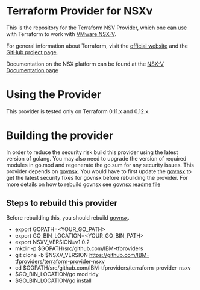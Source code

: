 # Terraform Provider for NSXv

This is the repository for the Terraform NSV Provider, which one can use with
Terraform to work with [VMware NSX-V](https://www.vmware.com/products/nsx.html).

For general information about Terraform, visit the [official
website](https://terraform.io/) and the [GitHub project page](tf-github).

Documentation on the NSX platform can be found at the [NSX-V Documentation page](https://docs.vmware.com/en/VMware-NSX-Data-Center-for-vSphere/index.html)

# Using the Provider

This provider is tested only on Terraform 0.11.x and 0.12.x. 

# Building the provider

In order to reduce the security risk build this provider using the latest version of golang. 
You may also need to upgrade the version of required modules in go.mod and regenerate the go.sum for any security issues.
This provider depends on [govnsx](https://github.com/IBM-tfproviders/govnsx). You would have to first update the 
[govnsx](https://github.com/IBM-tfproviders/govnsx) to get the latest security fixes for govnsx before rebuilding the provider.
For more details on how to rebuild govnsx see [govnsx readme file](https://github.com/IBM-tfproviders/govnsx/blob/master/README.md)

## Steps to rebuild this provider

Before rebuilding this, you should rebuild [govnsx](https://github.com/IBM-tfproviders/govnsx).

- export GOPATH=<YOUR_GO_PATH>
- export GO_BIN_LOCATION=<YOUR_GO_BIN_PATH>
- export NSXV_VERSION=v1.0.2
- mkdir -p $GOPATH/src/github.com/IBM-tfproviders
- git clone -b $NSXV_VERSION https://github.com/IBM-tfproviders/terraform-provider-nsxv
- cd $GOPATH/src/github.com/IBM-tfproviders/terraform-provider-nsxv
- $GO_BIN_LOCATION/go mod tidy
- $GO_BIN_LOCATION/go install